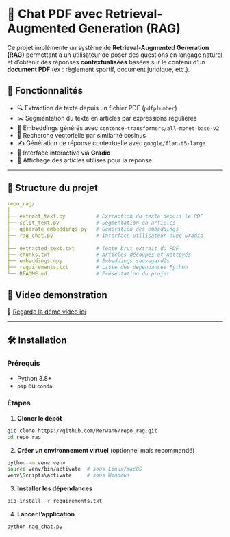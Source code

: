 # 🧠 Chat PDF avec Retrieval-Augmented Generation (RAG)

Ce projet implémente un système de **Retrieval-Augmented Generation (RAG)** permettant à un utilisateur de poser des questions en langage naturel et d’obtenir des réponses **contextualisées** basées sur le contenu d’un **document PDF** (ex : règlement sportif, document juridique, etc.).

## 🚀 Fonctionnalités

- 🔍 Extraction de texte depuis un fichier PDF (`pdfplumber`)
- ✂️ Segmentation du texte en articles par expressions régulières
- 🧠 Embeddings générés avec `sentence-transformers/all-mpnet-base-v2`
- 📌 Recherche vectorielle par similarité cosinus
- ✍️ Génération de réponse contextuelle avec `google/flan-t5-large`
- 💬 Interface interactive via **Gradio**
- 📄 Affichage des articles utilisés pour la réponse

---

## 📁 Structure du projet

```yaml
repo_rag/
│
├── extract_text.py          # Extraction du texte depuis le PDF
├── split_text.py            # Segmentation en articles
├── generate_embeddings.py   # Génération des embeddings
├── rag_chat.py              # Interface utilisateur avec Gradio
│
├── extracted_text.txt       # Texte brut extrait du PDF
├── chunks.txt               # Articles découpés et nettoyés
├── embeddings.npy           # Embeddings sauvegardés
├── requirements.txt         # Liste des dépendances Python
└── README.md                # Présentation du projet
```

## 🎥 Video demonstration

🎥 [Regarde la démo vidéo ici](./video_demo.mp4)

---

## 🛠️ Installation

### Prérequis

- Python 3.8+
- `pip` ou `conda`

### Étapes

1. **Cloner le dépôt**

```bash
git clone https://github.com/Merwan6/repo_rag.git
cd repo_rag
```

2. **Créer un environnement virtuel** (optionnel mais recommandé)

```bash
python -m venv venv
source venv/bin/activate  # sous Linux/macOS
venv\Scripts\activate     # sous Windows
```

3. **Installer les dépendances**

```bash
pip install -r requirements.txt
```

4. **Lancer l’application**

```bash
python rag_chat.py
```